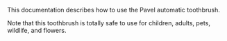 This documentation describes how to use the Pavel automatic toothbrush.

Note that this toothbrush is totally safe to use for children, adults, pets, wildlife, and flowers.
